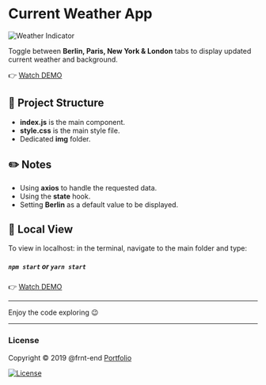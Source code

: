 # Current Weather App

![Weather Indicator](src/img/preview,jpg "Weather Indicator")

Toggle between **Berlin, Paris, New York & London** tabs to display updated current weather and background.

👉 [Watch DEMO](https://Frnt-End.github.io/Weather-App-React)

## 📁 Project Structure

- **index.js** is the main component.
- **style.css** is the main style file.
- Dedicated **img** folder.

## ✏️ Notes

- Using **axios** to handle the requested data.
- Using the **state** hook.
- Setting **Berlin** as a default value to be displayed.

## 🌈 Local View

To view in localhost: in the terminal, navigate to the main folder and type:

##### `npm start` or `yarn start`

👉 [Watch DEMO](https://Frnt-End.github.io/Weather-App-React)

---

Enjoy the code exploring 😉

---

### License

Copyright © 2019 @frnt-end
[Portfolio](https://frnt-end.github.io/portfolio/)

[![License](https://img.shields.io/badge/License-Apache%202.0-blue.svg)](https://opensource.org/licenses/Apache-2.0)
